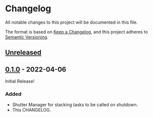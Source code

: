 # Changelog

All notable changes to this project will be documented in this file.

The format is based on [Keep a Changelog](https://keepachangelog.com/en/1.0.0/), and this project adheres
to [Semantic Versioning](https://semver.org/spec/v2.0.0.html).

## [Unreleased]

## [0.1.0] - 2022-04-06
Initial Release!

### Added
- Shutter Manager for stacking tasks to be called on shutdown.
- This CHANGELOG.


[Unreleased]: https://github.com/olivierlacan/keep-a-changelog/compare/v0.1.0...HEAD
[0.1.0]: https://github.com/matthewhartstonge/shutters/releases/tag/v0.1.0
